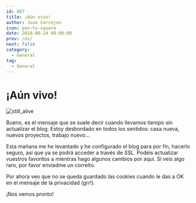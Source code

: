 ```yaml
---
id: 887
title: ¡Aún vivo!
author: Jose Cerrejon
icon: pen-to-square
date: 2018-06-24 08:00:00
prev: /es/
next: false
category:
  - General
tag:
  - General
---
```


# ¡Aún vivo!

![still_alive](/images/2018/06/still_alive.jpg)

Bueno, es el mensaje que se suele decir cuando llevamos tiempo sin actualizar el blog. Estoy desbordado en todos los sentidos: casa nueva, nuevos proyectos, trabajo nuevo...

Esta mañana me he levantado y he configurado el blog para por fín, hacerlo seguro, así que ya se podrá acceder a través de *SSL*. Podéis actualizar vuestros favoritos a []() mientras hago algunos cambios por aquí. Si veis algo raro, por favor enviadme un correíto.

Por ahora veo que no se queda guardado las cookies cuando le das a OK en el mensaje de la privacidad (grr!).

¡Nos vemos pronto!